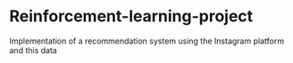 # Reinforcement-learning-project
Implementation of a recommendation system using the Instagram platform and this data
